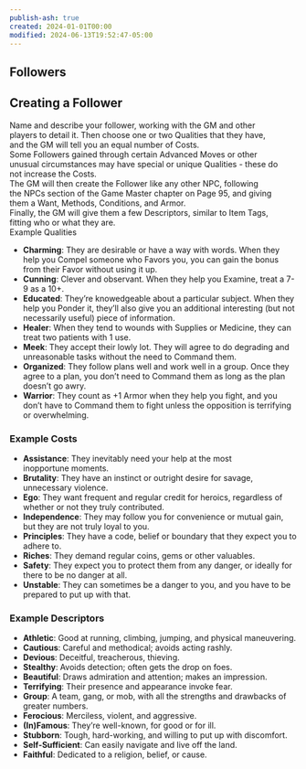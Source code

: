 ```yaml
---
publish-ash: true
created: 2024-01-01T00:00
modified: 2024-06-13T19:52:47-05:00
---
```

## Followers  
## Creating a Follower  
Name and describe your follower, working with the GM and other  
players to detail it. Then choose one or two Qualities that they have,  
and the GM will tell you an equal number of Costs.  
Some Followers gained through certain Advanced Moves or other  
unusual circumstances may have special or unique Qualities - these do  
not increase the Costs.   
The GM will then create the Follower like any other NPC, following  
the NPCs section of the Game Master chapter on Page 95, and giving  
them a Want, Methods, Conditions, and Armor.  
Finally, the GM will give them a few Descriptors, similar to Item Tags,  
fitting who or what they are.  
Example Qualities  
- **Charming**: They are desirable or have a way with words. When they help you Compel someone who Favors you, you can gain the bonus from their Favor without using it up.  
- **Cunning**: Clever and observant. When they help you Examine,  treat a 7-9 as a 10+.  
- **Educated**: They’re knowedgeable about a particular subject.  When they help you Ponder it, they’ll also give you an additional  interesting (but not necessarily useful) piece of information.  
- **Healer**: When they tend to wounds with Supplies or Medicine, they can treat two patients with 1 use.  
- **Meek**: They accept their lowly lot. They will agree to do degrading and unreasonable tasks without the need to Command them.  
- **Organized**: They follow plans well and work well in a group. Once they agree to a plan, you don’t need to Command them as long as the plan doesn’t go awry.  
- **Warrior**: They count as +1 Armor when they help you fight, and you don’t have to Command them to fight unless the opposition is terrifying or overwhelming.  
### Example Costs  
- **Assistance**: They inevitably need your help at the most  
inopportune moments.  
- **Brutality**: They have an instinct or outright desire for savage, unnecessary violence.  
- **Ego**: They want frequent and regular credit for heroics, regardless of whether or not they truly contributed.  
- **Independence**: They may follow you for convenience or mutual gain, but they are not truly loyal to you.  
- **Principles**: They have a code, belief or boundary that they expect you to adhere to.  
- **Riches**: They demand regular coins, gems or other valuables.  
- **Safety**: They expect you to protect them from any danger, or ideally for there to be no danger at all.  
- **Unstable**: They can sometimes be a danger to you, and you have to be prepared to put up with that.  
### Example Descriptors  
- **Athletic**: Good at running, climbing, jumping, and physical  maneuvering.  
- **Cautious**: Careful and methodical; avoids acting rashly.  
- **Devious**: Deceitful, treacherous, thieving.  
- **Stealthy**: Avoids detection; often gets the drop on foes.  
- **Beautiful**: Draws admiration and attention; makes an impression.  
- **Terrifying**: Their presence and appearance invoke fear.  
- **Group**: A team, gang, or mob, with all the strengths and drawbacks of greater numbers.  
- **Ferocious**: Merciless, violent, and aggressive.  
- **(In)Famous**: They’re well-known, for good or for ill.  
- **Stubborn**: Tough, hard-working, and willing to put up with discomfort.  
- **Self-Sufficient**: Can easily navigate and live off the land.  
- **Faithful**: Dedicated to a religion, belief, or cause.  


